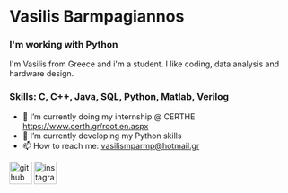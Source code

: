 # Vasilis Barmpagiannos
### I'm working with Python
I'm Vasilis from Greece and i'm a student. I like coding, data analysis and hardware design.

### Skills: C, C++, Java, SQL, Python, Matlab, Verilog

- 🔭 I’m currently doing my internship @ CERTHE https://www.certh.gr/root.en.aspx
- 🌱 I’m currently developing my Python skills
- 📫 How to reach me: vasilismparmp@hotmail.gr


[<img src='https://cdn.jsdelivr.net/npm/simple-icons@3.0.1/icons/github.svg' alt='github' height='40'>](https://github.com/barmpagiannos)  [<img src='https://cdn.jsdelivr.net/npm/simple-icons@3.0.1/icons/instagram.svg' alt='instagram' height='40'>](https://www.instagram.com/vasilis_mpgn/)  


